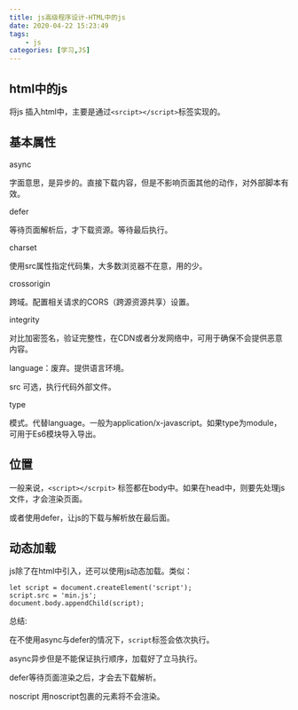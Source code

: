 ```yaml
---
title: js高级程序设计-HTML中的js
date: 2020-04-22 15:23:49
tags:
    - js
categories: [学习,JS]
---
```


## html中的js

将js 插入html中，主要是通过`<srcipt></script>`标签实现的。
<!-- more -->

## 基本属性

async

字面意思，是异步的。直接下载内容，但是不影响页面其他的动作，对外部脚本有效。

defer

等待页面解析后，才下载资源。等待最后执行。

charset 

使用src属性指定代码集，大多数浏览器不在意，用的少。

crossorigin 

跨域。配置相关请求的CORS（跨源资源共享）设置。

integrity

对比加密签名，验证完整性，在CDN或者分发网络中，可用于确保不会提供恶意内容。

language：废弃。提供语言环境。

src 可选，执行代码外部文件。

type  

模式。代替language。一般为application/x-javascript。如果type为module，可用于Es6模块导入导出。

## 位置

一般来说，`<script></scrpit>` 标签都在body中。如果在head中，则要先处理js文件，才会渲染页面。

或者使用defer，让js的下载与解析放在最后面。


## 动态加载

js除了在html中引入，还可以使用js动态加载。类似：

```
let script = document.createElement('script'); 
script.src = 'min.js'; 
document.body.appendChild(script);
```

总结:

在不使用async与defer的情况下，`script`标签会依次执行。

async异步但是不能保证执行顺序，加载好了立马执行。

defer等待页面渲染之后，才会去下载解析。

noscript 用noscript包裹的元素将不会渲染。
